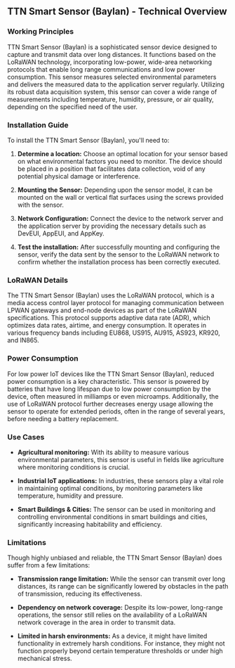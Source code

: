 ## TTN Smart Sensor (Baylan) - Technical Overview

### Working Principles
TTN Smart Sensor (Baylan) is a sophisticated sensor device designed to capture and transmit data over long distances. It functions based on the LoRaWAN technology, incorporating low-power, wide-area networking protocols that enable long range communications and low power consumption. This sensor measures selected environmental parameters and delivers the measured data to the application server regularly. Utilizing its robust data acquisition system, this sensor can cover a wide range of measurements including temperature, humidity, pressure, or air quality, depending on the specified need of the user.

### Installation Guide
To install the TTN Smart Sensor (Baylan), you'll need to:

1. **Determine a location:** Choose an optimal location for your sensor based on what environmental factors you need to monitor. The device should be placed in a position that facilitates data collection, void of any potential physical damage or interference.

2. **Mounting the Sensor:** Depending upon the sensor model, it can be mounted on the wall or vertical flat surfaces using the screws provided with the sensor.

3. **Network Configuration:** Connect the device to the network server and the application server by providing the necessary details such as DevEUI, AppEUI, and AppKey. 

4. **Test the installation:** After successfully mounting and configuring the sensor, verify the data sent by the sensor to the LoRaWAN network to confirm whether the installation process has been correctly executed.

### LoRaWAN Details
The TTN Smart Sensor (Baylan) uses the LoRaWAN protocol, which is a media access control layer protocol for managing communication between LPWAN gateways and end-node devices as part of the LoRaWAN specifications. This protocol supports adaptive data rate (ADR), which optimizes data rates, airtime, and energy consumption. It operates in various frequency bands including EU868, US915, AU915, AS923, KR920, and IN865.

### Power Consumption
For low power IoT devices like the TTN Smart Sensor (Baylan), reduced power consumption is a key characteristic. This sensor is powered by batteries that have long lifespan due to low power consumption by the device, often measured in milliamps or even microamps. Additionally, the use of LoRaWAN protocol further decreases energy usage allowing the sensor to operate for extended periods, often in the range of several years, before needing a battery replacement.

### Use Cases
- **Agricultural monitoring:** With its ability to measure various environmental parameters, this sensor is useful in fields like agriculture where monitoring conditions is crucial.

- **Industrial IoT applications:** In industries, these sensors play a vital role in maintaining optimal conditions, by monitoring parameters like temperature, humidity and pressure.

- **Smart Buildings & Cities:** The sensor can be used in monitoring and controlling environmental conditions in smart buildings and cities, significantly increasing habitability and efficiency.

### Limitations
Though highly unbiased and reliable, the TTN Smart Sensor (Baylan) does suffer from a few limitations:

- **Transmission range limitation:** While the sensor can transmit over long distances, its range can be significantly lowered by obstacles in the path of transmission, reducing its effectiveness.

- **Dependency on network coverage:** Despite its low-power, long-range operations, the sensor still relies on the availability of a LoRaWAN network coverage in the area in order to transmit data.

- **Limited in harsh environments:** As a device, it might have limited functionality in extremely harsh conditions. For instance, they might not function properly beyond certain temperature thresholds or under high mechanical stress.